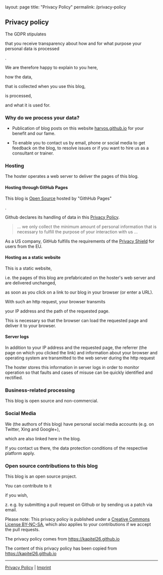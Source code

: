 layout: page
title: "Privacy Policy"
permalink: /privacy-policy

## Privacy policy


The GDPR stipulates

that you receive transparency about how and for what purpose your personal data is processed

.


We are therefore happy to explain to you here,

how the data,

that is collected when you use this blog,

is processed,

and what it is used for.



### Why do we process your data?


 * Publication of blog posts on this website [harvos.github.io](https://harvos.github.io) for your benefit and our fame.

 * To enable you to contact us by email, phone or social media to get feedback on the blog, to resolve issues or if you want to hire us as a consultant or trainer.


### Hosting


The hoster operates a web server to deliver the pages of this blog.


#### Hosting through GitHub Pages


This blog is [Open Source](/license.html) hosted by "GithHub Pages"

.


 Github declares its handling of data in this [Privacy Policy](https://help.github.com/articles/github-privacy-statement/).


 > ... we only collect the minimum amount of personal information that is necessary to fulfill the purpose of your interaction with us ...


As a US company, GitHub fulfills the requirements of the [Privacy Shield](https://www.privacyshield.gov/participant?id=a2zt000000001K2AAI) for users from the EU.

#### Hosting as a static website



This is a static website,


i.e. the pages of this blog are prefabricated on the hoster's web server and are delivered unchanged,


as soon as you click on a link to our blog in your browser (or enter a URL).


With such an http request, your browser transmits


your IP address and the path of the requested page.



This is necessary so that the browser can load the requested page and deliver it to your browser.



#### Server logs



In addition to your IP address and the requested page, the referrer (the page on which you clicked the link) and information about your browser and operating system are transmitted to the web server during the http request



The hoster stores this information in server logs in order to monitor operation so that faults and cases of misuse can be quickly identified and rectified.



### Business-related processing



This blog is open source and non-commercial.



### Social Media



We (the authors of this blog) have personal social media accounts (e.g. on Twitter, Xing and Google+),


which are also linked here in the blog.


If you contact us there, the data protection conditions of the respective platform apply.



### Open source contributions to this blog



This blog is an open source project.


You can contribute to it


if you wish,


z. e.g. by submitting a pull request on Github or by sending us a patch via email.



Please note: This privacy policy is published under a [Creative Commons License BY-NC-SA](https://kapitel26.github.io/license.html), which also applies to your contributions if we accept the pull requests.



The privacy policy comes from https://kapitel26.github.io

The content of this privacy policy has been copied from https://kapitel26.github.io 

---

[Privacy Policy](/privacy-policy) | [Imprint](/imprint) 

